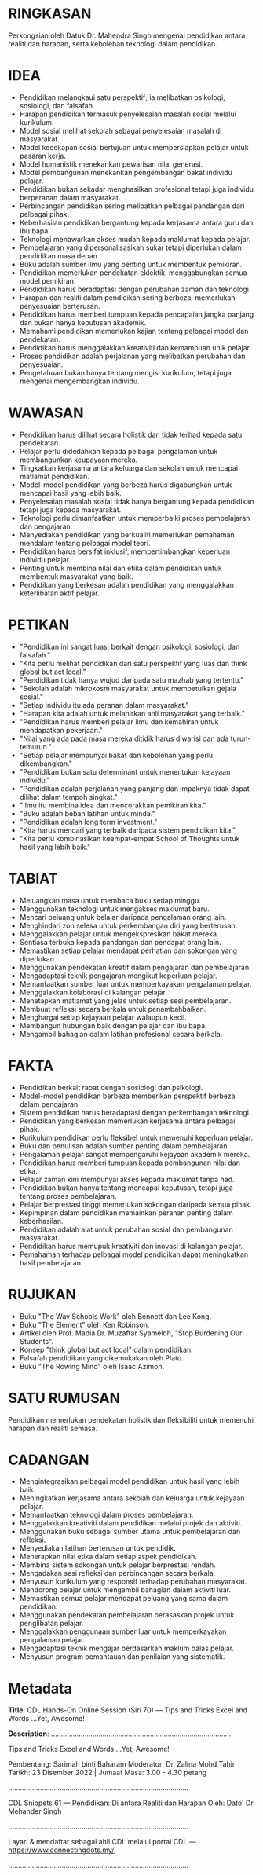 # RINGKASAN
Perkongsian oleh Datuk Dr. Mahendra Singh mengenai pendidikan antara realiti dan harapan, serta kebolehan teknologi dalam pendidikan.

# IDEA
- Pendidikan melangkaui satu perspektif; ia melibatkan psikologi, sosiologi, dan falsafah.
- Harapan pendidikan termasuk penyelesaian masalah sosial melalui kurikulum.
- Model sosial melihat sekolah sebagai penyelesaian masalah di masyarakat.
- Model kecekapan sosial bertujuan untuk mempersiapkan pelajar untuk pasaran kerja.
- Model humanistik menekankan pewarisan nilai generasi.
- Model pembangunan menekankan pengembangan bakat individu pelajar.
- Pendidikan bukan sekadar menghasilkan profesional tetapi juga individu berperanan dalam masyarakat.
- Perbincangan pendidikan sering melibatkan pelbagai pandangan dari pelbagai pihak.
- Keberhasilan pendidikan bergantung kepada kerjasama antara guru dan ibu bapa.
- Teknologi menawarkan akses mudah kepada maklumat kepada pelajar.
- Pembelajaran yang dipersonalisasikan sukar tetapi diperlukan dalam pendidikan masa depan.
- Buku adalah sumber ilmu yang penting untuk membentuk pemikiran.
- Pendidikan memerlukan pendekatan eklektik, menggabungkan semua model pemikiran.
- Pendidikan harus beradaptasi dengan perubahan zaman dan teknologi.
- Harapan dan realiti dalam pendidikan sering berbeza, memerlukan penyesuaian berterusan.
- Pendidikan harus memberi tumpuan kepada pencapaian jangka panjang dan bukan hanya keputusan akademik.
- Memahami pendidikan memerlukan kajian tentang pelbagai model dan pendekatan.
- Pendidikan harus menggalakkan kreativiti dan kemampuan unik pelajar.
- Proses pendidikan adalah perjalanan yang melibatkan perubahan dan penyesuaian.
- Pengetahuan bukan hanya tentang mengisi kurikulum, tetapi juga mengenai mengembangkan individu.

# WAWASAN
- Pendidikan harus dilihat secara holistik dan tidak terhad kepada satu pendekatan.
- Pelajar perlu didedahkan kepada pelbagai pengalaman untuk membangunkan keupayaan mereka.
- Tingkatkan kerjasama antara keluarga dan sekolah untuk mencapai matlamat pendidikan.
- Model-model pendidikan yang berbeza harus digabungkan untuk mencapai hasil yang lebih baik.
- Penyelesaian masalah sosial tidak hanya bergantung kepada pendidikan tetapi juga kepada masyarakat.
- Teknologi perlu dimanfaatkan untuk memperbaiki proses pembelajaran dan pengajaran.
- Menyediakan pendidikan yang berkualiti memerlukan pemahaman mendalam tentang pelbagai model teori.
- Pendidikan harus bersifat inklusif, mempertimbangkan keperluan individu pelajar.
- Penting untuk membina nilai dan etika dalam pendidikan untuk membentuk masyarakat yang baik.
- Pendidikan yang berkesan adalah pendidikan yang menggalakkan keterlibatan aktif pelajar.

# PETIKAN
- "Pendidikan ini sangat luas; berkait dengan psikologi, sosiologi, dan falsafah."
- "Kita perlu melihat pendidikan dari satu perspektif yang luas dan think global but act local."
- "Pendidikan tidak hanya wujud daripada satu mazhab yang tertentu."
- "Sekolah adalah mikrokosm masyarakat untuk membetulkan gejala sosial."
- "Setiap individu itu ada peranan dalam masyarakat."
- "Harapan kita adalah untuk melahirkan ahli masyarakat yang terbaik."
- "Pendidikan harus memberi pelajar ilmu dan kemahiran untuk mendapatkan pekerjaan."
- "Nilai yang ada pada masa mereka ditidik harus diwarisi dan ada turun-temurun."
- "Setiap pelajar mempunyai bakat dan kebolehan yang perlu dikembangkan."
- "Pendidikan bukan satu determinant untuk menentukan kejayaan individu."
- "Pendidikan adalah perjalanan yang panjang dan impaknya tidak dapat dilihat dalam tempoh singkat."
- "Ilmu itu membina idea dan mencorakkan pemikiran kita."
- "Buku adalah beban latihan untuk minda."
- "Pendidikan adalah long term investment."
- "Kita harus mencari yang terbaik daripada sistem pendidikan kita."
- "Kita perlu kombinasikan keempat-empat School of Thoughts untuk hasil yang lebih baik."

# TABIAT
- Meluangkan masa untuk membaca buku setiap minggu.
- Menggunakan teknologi untuk mengakses maklumat baru.
- Mencari peluang untuk belajar daripada pengalaman orang lain.
- Menghindari zon selesa untuk perkembangan diri yang berterusan.
- Menggalakkan pelajar untuk mengekspresikan bakat mereka.
- Sentiasa terbuka kepada pandangan dan pendapat orang lain.
- Memastikan setiap pelajar mendapat perhatian dan sokongan yang diperlukan.
- Menggunakan pendekatan kreatif dalam pengajaran dan pembelajaran.
- Mengadaptasi teknik pengajaran mengikut keperluan pelajar.
- Memanfaatkan sumber luar untuk memperkayakan pengalaman pelajar.
- Menggalakkan kolaborasi di kalangan pelajar.
- Menetapkan matlamat yang jelas untuk setiap sesi pembelajaran.
- Membuat refleksi secara berkala untuk penambahbaikan.
- Menghargai setiap kejayaan pelajar walaupun kecil.
- Membangun hubungan baik dengan pelajar dan ibu bapa.
- Mengambil bahagian dalam latihan profesional secara berkala.

# FAKTA
- Pendidikan berkait rapat dengan sosiologi dan psikologi.
- Model-model pendidikan berbeza memberikan perspektif berbeza dalam pengajaran.
- Sistem pendidikan harus beradaptasi dengan perkembangan teknologi.
- Pendidikan yang berkesan memerlukan kerjasama antara pelbagai pihak.
- Kurikulum pendidikan perlu fleksibel untuk memenuhi keperluan pelajar.
- Buku dan penulisan adalah sumber penting dalam pembelajaran.
- Pengalaman pelajar sangat mempengaruhi kejayaan akademik mereka.
- Pendidikan harus memberi tumpuan kepada pembangunan nilai dan etika.
- Pelajar zaman kini mempunyai akses kepada maklumat tanpa had.
- Pendidikan bukan hanya tentang mencapai keputusan, tetapi juga tentang proses pembelajaran.
- Pelajar berprestasi tinggi memerlukan sokongan daripada semua pihak.
- Kepimpinan dalam pendidikan memainkan peranan penting dalam keberhasilan.
- Pendidikan adalah alat untuk perubahan sosial dan pembangunan masyarakat.
- Pendidikan harus memupuk kreativiti dan inovasi di kalangan pelajar.
- Pemahaman terhadap pelbagai model pendidikan dapat meningkatkan hasil pembelajaran.

# RUJUKAN
- Buku "The Way Schools Work" oleh Bennett dan Lee Kong.
- Buku "The Element" oleh Ken Robinson.
- Artikel oleh Prof. Madia Dr. Muzaffar Syameloh, "Stop Burdening Our Students".
- Konsep "think global but act local" dalam pendidikan.
- Falsafah pendidikan yang dikemukakan oleh Plato.
- Buku "The Rowing Mind" oleh Isaac Azimoh.

# SATU RUMUSAN
Pendidikan memerlukan pendekatan holistik dan fleksibiliti untuk memenuhi harapan dan realiti semasa.

# CADANGAN
- Mengintegrasikan pelbagai model pendidikan untuk hasil yang lebih baik.
- Meningkatkan kerjasama antara sekolah dan keluarga untuk kejayaan pelajar.
- Memanfaatkan teknologi dalam proses pembelajaran.
- Menggalakkan kreativiti dalam pendidikan melalui projek dan aktiviti.
- Menggunakan buku sebagai sumber utama untuk pembelajaran dan refleksi.
- Menyediakan latihan berterusan untuk pendidik.
- Menerapkan nilai etika dalam setiap aspek pendidikan.
- Membina sistem sokongan untuk pelajar berprestasi rendah.
- Mengadakan sesi refleksi dan perbincangan secara berkala.
- Menyusun kurikulum yang responsif terhadap perubahan masyarakat.
- Mendorong pelajar untuk mengambil bahagian dalam aktiviti luar.
- Memastikan semua pelajar mendapat peluang yang sama dalam pendidikan.
- Menggunakan pendekatan pembelajaran berasaskan projek untuk penglibatan pelajar.
- Menggalakkan penggunaan sumber luar untuk memperkayakan pengalaman pelajar.
- Mengadaptasi teknik mengajar berdasarkan maklum balas pelajar.
- Menyusun program pemantauan dan penilaian yang sistematik.

# Metadata
**Title**: CDL Hands-On Online Session (Siri 70) — Tips and Tricks Excel and Words …Yet, Awesome!

**Description**: ...........................................................................................

Tips and Tricks Excel and Words …Yet, Awesome!

Pembentang: Sarimah binti Baharam
Moderator: Dr. Zalina Mohd Tahir
Tarikh: 23 Disember 2022   |   Jumaat
Masa: 3.00  - 4.30 petang

...........................................................................................

CDL Snippets 61 — Pendidikan: Di antara Realiti dan Harapan
Oleh: Dato' Dr. Mehander Singh

...........................................................................................

Layari & mendaftar sebagai ahli CDL melalui portal CDL — https://www.connectingdots.my/

...........................................................................................